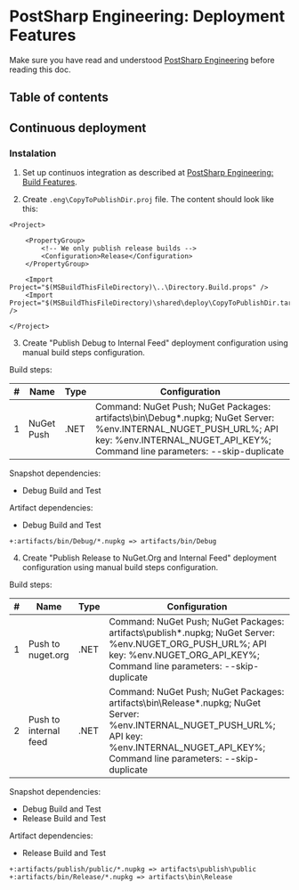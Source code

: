 # PostSharp Engineering: Deployment Features

Make sure you have read and understood [PostSharp Engineering](../README.md) before reading this doc.

## Table of contents

## Continuous deployment

### Instalation

1. Set up continuos integration as described at [PostSharp Engineering: Build Features](../build/README.md#continuous-integration).

2. Create `.eng\CopyToPublishDir.proj` file. The content should look like this:

```
<Project>

    <PropertyGroup>
        <!-- We only publish release builds -->
        <Configuration>Release</Configuration>
    </PropertyGroup>

    <Import Project="$(MSBuildThisFileDirectory)\..\Directory.Build.props" />
    <Import Project="$(MSBuildThisFileDirectory)\shared\deploy\CopyToPublishDir.targets" />

</Project>
```

3. Create "Publish Debug to Internal Feed" deployment configuration using manual build steps configuration.

Build steps:

| # | Name | Type | Configuration |
| - | ---- | ---- | ------------- |
| 1 | NuGet Push | .NET | Command: NuGet Push; NuGet Packages: artifacts\bin\Debug\*.nupkg; NuGet Server: %env.INTERNAL_NUGET_PUSH_URL%; API key: %env.INTERNAL_NUGET_API_KEY%; Command line parameters: --skip-duplicate |

Snapshot dependencies:

- Debug Build and Test

Artifact dependencies:

- Debug Build and Test

```
+:artifacts/bin/Debug/*.nupkg => artifacts/bin/Debug
```

4. Create "Publish Release to NuGet.Org and Internal Feed" deployment configuration using manual build steps configuration.

Build steps:

| # | Name | Type | Configuration |
| - | ---- | ---- | ------------- |
| 1 | Push to nuget.org | .NET | Command: NuGet Push; NuGet Packages: artifacts\publish\*.nupkg; NuGet Server: %env.NUGET_ORG_PUSH_URL%; API key: %env.NUGET_ORG_API_KEY%; Command line parameters: --skip-duplicate |
| 2 | Push to internal feed | .NET | Command: NuGet Push; NuGet Packages: artifacts\bin\Release\*.nupkg; NuGet Server: %env.INTERNAL_NUGET_PUSH_URL%; API key: %env.INTERNAL_NUGET_API_KEY%; Command line parameters: --skip-duplicate |

Snapshot dependencies:

- Debug Build and Test
- Release Build and Test

Artifact dependencies:

- Release Build and Test

```
+:artifacts/publish/public/*.nupkg => artifacts\publish\public
+:artifacts/bin/Release/*.nupkg => artifacts\bin\Release
```